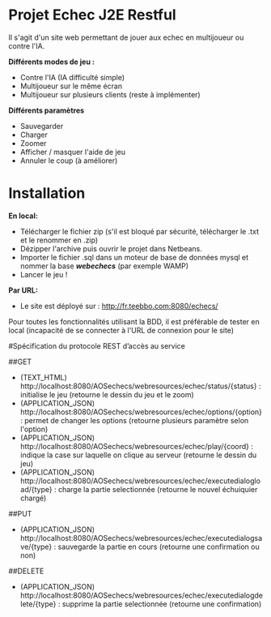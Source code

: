 # Projet Echec J2E Restful
Il s'agit d'un site web permettant de jouer aux echec en multijoueur ou contre l'IA.

**Différents modes de jeu :**
- Contre l'IA (IA difficulté simple)
- Multijoueur sur le même écran
- Multijoueur sur plusieurs clients (reste à implémenter)

**Différents paramètres**
- Sauvegarder
- Charger
- Zoomer
- Afficher / masquer l'aide de jeu
- Annuler le coup (à améliorer)

# Installation
**En local:**
- Télécharger le fichier zip (s'il est bloqué par sécurité, télécharger le .txt et le renommer en .zip)
- Dézipper l'archive puis ouvrir le projet dans Netbeans.
- Importer le fichier .sql dans un moteur de base de données mysql et nommer la base **_webechecs_** (par exemple WAMP)
- Lancer le jeu !

**Par URL:**
- Le site est déployé sur : http://fr.teebbo.com:8080/echecs/

Pour toutes les fonctionnalités utilisant la BDD, il est préférable de tester en local (incapacité de se connecter à l'URL de connexion pour le site)

#Spécification du protocole REST d’accès au service

##GET
- (TEXT_HTML) http://localhost:8080/AOSechecs/webresources/echec/status/{status} : initialise le jeu (retourne le dessin du jeu et le zoom)
- (APPLICATION_JSON) http://localhost:8080/AOSechecs/webresources/echec/options/{option} : permet de changer les options (retourne plusieurs paramètre selon l'option)
- (APPLICATION_JSON) http://localhost:8080/AOSechecs/webresources/echec/play/{coord} : indique la case sur laquelle on clique au serveur (retourne le dessin du jeu)
- (APPLICATION_JSON) http://localhost:8080/AOSechecs/webresources/echec/executedialogload/{type} : charge la partie selectionnée (retourne le nouvel échuiquier chargé) 

##PUT
- (APPLICATION_JSON) http://localhost:8080/AOSechecs/webresources/echec/executedialogsave/{type} : sauvegarde la partie en cours (retourne une confirmation ou non)

##DELETE 
- (APPLICATION_JSON) http://localhost:8080/AOSechecs/webresources/echec/executedialogdelete/{type} : supprime la partie selectionnée (retourne une confirmation)

